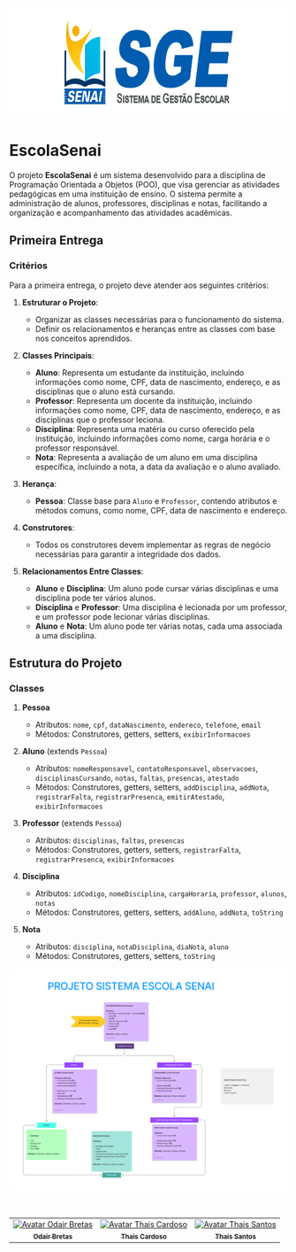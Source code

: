 <p align="center">
   <img height="200px" src="https://raw.githubusercontent.com/thaiscardosodemello/serratec.residenciatic/main/assets/logoSistemaGestaoEscola.jpg" alt="Sistema Gestão Escola"/>
</p>

# EscolaSenai

O projeto **EscolaSenai** é um sistema desenvolvido para a disciplina de Programação Orientada a Objetos (POO), que visa gerenciar as atividades pedagógicas em uma instituição de ensino. O sistema permite a administração de alunos, professores, disciplinas e notas, facilitando a organização e acompanhamento das atividades acadêmicas.

## Primeira Entrega

### Critérios

Para a primeira entrega, o projeto deve atender aos seguintes critérios:

1. **Estruturar o Projeto**:
   - Organizar as classes necessárias para o funcionamento do sistema.
   - Definir os relacionamentos e heranças entre as classes com base nos conceitos aprendidos.

2. **Classes Principais**:
   - **Aluno**: Representa um estudante da instituição, incluindo informações como nome, CPF, data de nascimento, endereço, e as disciplinas que o aluno está cursando.
   - **Professor**: Representa um docente da instituição, incluindo informações como nome, CPF, data de nascimento, endereço, e as disciplinas que o professor leciona.
   - **Disciplina**: Representa uma matéria ou curso oferecido pela instituição, incluindo informações como nome, carga horária e o professor responsável.
   - **Nota**: Representa a avaliação de um aluno em uma disciplina específica, incluindo a nota, a data da avaliação e o aluno avaliado.

3. **Herança**:
   - **Pessoa**: Classe base para `Aluno` e `Professor`, contendo atributos e métodos comuns, como nome, CPF, data de nascimento e endereço.

4. **Construtores**:
   - Todos os construtores devem implementar as regras de negócio necessárias para garantir a integridade dos dados.

5. **Relacionamentos Entre Classes**:
   - **Aluno** e **Disciplina**: Um aluno pode cursar várias disciplinas e uma disciplina pode ter vários alunos.
   - **Disciplina** e **Professor**: Uma disciplina é lecionada por um professor, e um professor pode lecionar várias disciplinas.
   - **Aluno** e **Nota**: Um aluno pode ter várias notas, cada uma associada a uma disciplina.

## Estrutura do Projeto

### Classes

1. **Pessoa**
   - Atributos: `nome`, `cpf`, `dataNascimento`, `endereco`, `telefone`, `email`
   - Métodos: Construtores, getters, setters, `exibirInformacoes`

2. **Aluno** (extends `Pessoa`)
   - Atributos: `nomeResponsavel`, `contatoResponsavel`, `observacoes`, `disciplinasCursando`, `notas`, `faltas`, `presencas`, `atestado`
   - Métodos: Construtores, getters, setters, `addDisciplina`, `addNota`, `registrarFalta`, `registrarPresenca`, `emitirAtestado`, `exibirInformacoes`

3. **Professor** (extends `Pessoa`)
   - Atributos: `disciplinas`, `faltas`, `presencas`
   - Métodos: Construtores, getters, setters, `registrarFalta`, `registrarPresenca`, `exibirInformacoes`

4. **Disciplina**
   - Atributos: `idCodigo`, `nomeDisciplina`, `cargaHoraria`, `professor`, `alunos`, `notas`
   - Métodos: Construtores, getters, setters, `addAluno`, `addNota`, `toString`

5. **Nota**
   - Atributos: `disciplina`, `notaDisciplina`, `diaNota`, `aluno`
   - Métodos: Construtores, getters, setters, `toString`

<p align="center">
   <img src="https://raw.githubusercontent.com/thaiscardosodemello/serratec.residenciatic/main/assets/Projeto%20Sistema%20Escola%20SENAI.jpg" alt="Sistema Gestão Escola Escopo"/>
</p>

<br/>
<table align="center">
    <tr>
    <td align="center">
      <a href="https://github.com/OBRETAS15">
        <img src="https://avatars.githubusercontent.com/u/166236892?v=4" width="100px;" alt="Avatar Odair Bretas"/><br>
        <sub>
          <b>Odair Bretas</b>
        </sub>
      </a>
    </td>
    <td align="center">
      <a href="https://github.com/thaiscardosodemello">
        <img src="https://avatars.githubusercontent.com/u/14929797?v=4" width="100px;" alt="Avatar Thais Cardoso"/><br>
        <sub>
          <b>Thais Cardoso</b>
        </sub>
      </a>
    </td>
    <td align="center">
      <a href="https://github.com/thaissan">
        <img src="https://avatars.githubusercontent.com/u/86802712?v=4" width="100px;" alt="Avatar Thais Santos"/><br>
        <sub>
          <b>Thais Santos</b>
        </sub>
      </a>
    </td>
</table>
